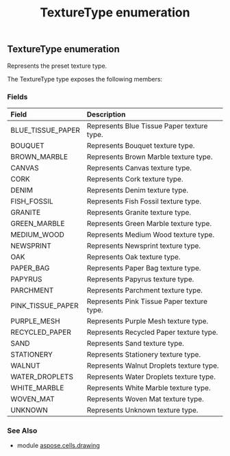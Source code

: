 ﻿---
title: TextureType enumeration
second_title: Aspose.Cells for Python via .NET API References
description: 
type: docs
weight: 1180
url: /aspose.cells.drawing/texturetype/
is_root: false
---

## TextureType enumeration

Represents the preset texture type.



The TextureType type exposes the following members:

### Fields
| Field | Description |
| :- | :- |
| BLUE_TISSUE_PAPER | Represents Blue Tissue Paper texture type. |
| BOUQUET | Represents Bouquet texture type. |
| BROWN_MARBLE | Represents Brown Marble texture type. |
| CANVAS | Represents Canvas texture type. |
| CORK | Represents Cork texture type. |
| DENIM | Represents Denim texture type. |
| FISH_FOSSIL | Represents Fish Fossil texture type. |
| GRANITE | Represents Granite texture type. |
| GREEN_MARBLE | Represents Green Marble texture type. |
| MEDIUM_WOOD | Represents Medium Wood texture type. |
| NEWSPRINT | Represents Newsprint texture type. |
| OAK | Represents Oak texture type. |
| PAPER_BAG | Represents Paper Bag texture type. |
| PAPYRUS | Represents Papyrus texture type. |
| PARCHMENT | Represents Parchment texture type. |
| PINK_TISSUE_PAPER | Represents Pink Tissue Paper texture type. |
| PURPLE_MESH | Represents Purple Mesh texture type. |
| RECYCLED_PAPER | Represents Recycled Paper texture type. |
| SAND | Represents Sand texture type. |
| STATIONERY | Represents Stationery texture type. |
| WALNUT | Represents Walnut Droplets texture type. |
| WATER_DROPLETS | Represents Water Droplets texture type. |
| WHITE_MARBLE | Represents White Marble texture type. |
| WOVEN_MAT | Represents Woven Mat texture type. |
| UNKNOWN | Represents Unknown texture type. |



### See Also
* module [aspose.cells.drawing](..)
